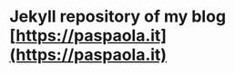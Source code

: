 Jekyll repository of my blog [https://paspaola.it](https://paspaola.it)
=======================================================================